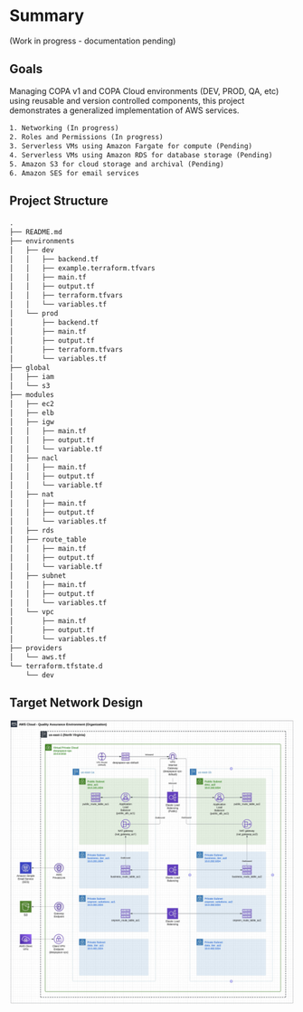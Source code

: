 # Summary 
(Work in progress - documentation pending)

## Goals
Managing COPA v1 and COPA Cloud environments (DEV, PROD, QA, etc) using reusable and version controlled components, this project demonstrates a generalized implementation of AWS services.

    1. Networking (In progress)
    2. Roles and Permissions (In progress)
    3. Serverless VMs using Amazon Fargate for compute (Pending)
    4. Serverless VMs using Amazon RDS for database storage (Pending)
    5. Amazon S3 for cloud storage and archival (Pending)
    6. Amazon SES for email services 

## Project Structure
```
.
├── README.md
├── environments
│   ├── dev
│   │   ├── backend.tf
│   │   ├── example.terraform.tfvars
│   │   ├── main.tf
│   │   ├── output.tf
│   │   ├── terraform.tfvars
│   │   └── variables.tf
│   └── prod
│       ├── backend.tf
│       ├── main.tf
│       ├── output.tf
│       ├── terraform.tfvars
│       └── variables.tf
├── global
│   ├── iam
│   └── s3
├── modules
│   ├── ec2
│   ├── elb
│   ├── igw
│   │   ├── main.tf
│   │   ├── output.tf
│   │   └── variable.tf
│   ├── nacl
│   │   ├── main.tf
│   │   ├── output.tf
│   │   └── variable.tf
│   ├── nat
│   │   ├── main.tf
│   │   ├── output.tf
│   │   └── variables.tf
│   ├── rds
│   ├── route_table
│   │   ├── main.tf
│   │   ├── output.tf
│   │   └── variable.tf
│   ├── subnet
│   │   ├── main.tf
│   │   ├── output.tf
│   │   └── variables.tf
│   └── vpc
│       ├── main.tf
│       ├── output.tf
│       └── variables.tf
├── providers
│   └── aws.tf
└── terraform.tfstate.d
    └── dev

```

## Target Network Design
![Target Network Diagram](docs/20240226_target-network-diagram.jpg "Target Network Diagram")
